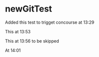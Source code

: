 # newGitTest

Added this test to trigget concourse at 13:29

This at 13:53

This at 13:56 to be skipped

At 14:01
